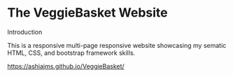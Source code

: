 # The VeggieBasket Website

Introduction

This is a responsive multi-page responsive website showcasing my sematic HTML, CSS, and bootstrap framework skills.


https://ashiajms.github.io/VeggieBasket/ 

